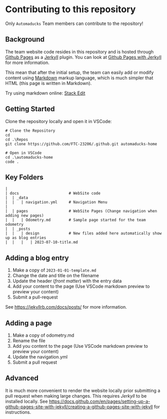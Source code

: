 # Contributing to this repository

Only `Automaducks` Team members can contribute to the repository!

## Background

The team website code resides in this repository and is hosted through [Github Pages](https://pages.github.com/) as a [Jerkyll](https://jekyllrb.com/) plugin.
You can look at [Github Pages with Jerkyll](https://docs.github.com/en/pages/setting-up-a-github-pages-site-with-jekyll) for more information.

This mean that after the initial setup, the team can easily add or modify content using [Markdown](https://www.markdownguide.org/cheat-sheet/) markup language, which is much simpler that HTML (this page is written in Markdown).

Try using markdown online: [Stack Edit](https://stackedit.io/app#)

## Getting Started

Clone the repository locally and open it in VSCode:

```PS
# Clone the Repository
cd
cd .\Repos
git clone https://github.com/FTC-23206/.github.git automaducks-home

# Open in VSCode
cd .\automaducks-home
code .
```

## Key Folders

```PS
|
| docs                      # WebSite code
|  | _data
|  |   | navigation.yml     # Navigation Menu
|
|  | pages                  # WebSite Pages (Change navigation when adding new pages)
|  |   | Odometry.md        # Sample page started for the team odometry
|  | _posts
|  |   | design             # New files added here automatically show up as blog entries
|  |   |   | 2023-07-10-title.md

```

## Adding a blog entry

1. Make a copy of `2023-01-01-template.md`
2. Change the date and title on the filename
3. Update the header (*front matter*) with the entry data
4. Add your content to the page (Use VSCode markdown preview to preview your content)
5. Submit a pull-request

See <https://jekyllrb.com/docs/posts/> for more information.

## Adding a page

1. Make a copy of odometry.md
2. Rename the file
3. Add you content to the page (Use VSCode markdown preview to preview your content)
4. Update the navigation.yml
5. Submit a pull request

## Advanced

It is much more convenient to render the website locally prior submitting a pull request when making large changes. This requires *Jerkyll* to be installed locally. See <https://docs.github.com/en/pages/setting-up-a-github-pages-site-with-jekyll/creating-a-github-pages-site-with-jekyll> for instructions.